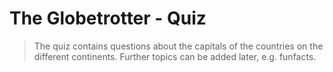 # The Globetrotter - Quiz

> The quiz contains questions about the capitals of the countries on the different continents. Further topics can be added later, e.g. funfacts.
